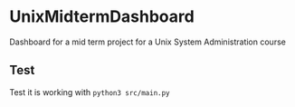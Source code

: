 # UnixMidtermDashboard
Dashboard for a mid term project for a Unix System Administration course

## Test
Test it is working with `python3 src/main.py`